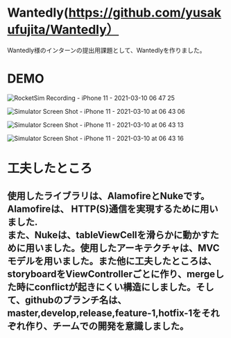 # Wantedly(https://github.com/yusakufujita/Wantedly）

Wantedly様のインターンの提出用課題として、Wantedlyを作りました。


# DEMO
![RocketSim Recording - iPhone 11 - 2021-03-10 06 47 25](https://user-images.githubusercontent.com/48333289/110542888-f6ae4800-816c-11eb-8d0e-c3e15930353f.gif)

![Simulator Screen Shot - iPhone 11 - 2021-03-10 at 06 43 06](https://user-images.githubusercontent.com/48333289/110543686-f8c4d680-816d-11eb-8dc5-09819301bfbd.png)

![Simulator Screen Shot - iPhone 11 - 2021-03-10 at 06 43 13](https://user-images.githubusercontent.com/48333289/110543676-f5c9e600-816d-11eb-9aaa-efdf8fbd6391.png)


![Simulator Screen Shot - iPhone 11 - 2021-03-10 at 06 43 16](https://user-images.githubusercontent.com/48333289/110543668-f3678c00-816d-11eb-91f1-09b18d087830.png)



# 工夫したところ
## 使用したライブラリは、AlamofireとNukeです。Alamofireは、 HTTP(S)通信を実現するために用いました.<br>また、Nukeは、tableViewCellを滑らかに動かすために用いました。使用したアーキテクチャは、MVCモデルを用いました。また他に工夫したところは、storyboardをViewControllerごとに作り、mergeした時にconflictが起きにくい構造にしました。そして、githubのブランチ名は、master,develop,release,feature-1,hotfix-1をそれぞれ作り、チームでの開発を意識しました。
